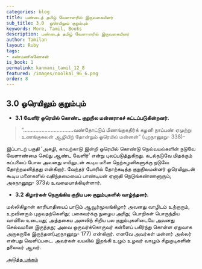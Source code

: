 ```yaml
---
categories: blog
title: பண்டைத் தமிழ் வேளாளரில் இருவகையினர்
sub_title: 3.0  ஓரெயிலும் குறும்பும்
keywords: More, Tamil, Books
description: பண்டைத் தமிழ் வேளாளரில் இருவகையினர்
author: Tamilan
layout: Ruby
tags:
- கண்மணிகணேசன்
is_book: 1
permalink: kanmani_tamil_12_8
featured: /images/noolkal_96_6.png
order: 8
---
```



## 3.0 ஓரெயிலும் குறும்பும்

  * **3.1 வேளிர் ஒரெயில் கொண்ட குறுநில மன்னராகச் சுட்டப்படுகின்றனர்.**

> “.................................வண்தோட்டுப் பிணங்குகதிர்க் கழனி நாப்பண் ஏமுற்று உணங்குகலன் ஆழியிற் தோன்றும் ஓரெயில் மன்னன்“ (புறநானூறு- 338)-

இப்பாடற் பகுதி ‘அகழி, காவற்காடு இன்றி ஓரெயில் கொண்டு நெல்வயல்களின் நடுவே வேளாண்மை செய்து ஆண்ட வேளிர்’ என்று புலப்படுத்துகிறது. கடல்நடுவே மிதக்கும் கப்பலைப் போல அவனது எயிலுடன் கூடிய மனை நெற்கழனிகளுக்கு நடுவே தோற்றமளித்தது என்கிறார். வேந்தர் போரில் தோற்கடித்த குறுநிலமன்னர் ஓரெயிலுடன் கூடிய மனைகளில் வதிந்தமையைப் பாண்டியன் ஏனாதி நெடுங்கண்ணனாரும், அகநானூறு- 373ல் உவமையாக்கியுள்ளார்.

  * **3.2 கிழார்கள் நெருங்கிய குறிய பல குறும்புகளில் வாழ்ந்தனர்.**

மல்லிகிழான் காரியாதியைப் பாடும் ஆவூர்மூலங்கிழார் அவனது வாழிடம் உற்றாரும், உறவினரும் புகுவதற்கெளிது; பகைவர்க்கு நுழைய அரிது; பொறிகள் பொருந்திய வாயிலை உடையது; அத்தகைய அளவிற் சிறிய பல குறும்புகளிடையே அவனது செல்வமனை இருந்தது; அவை ஒருவர்க்கொருவர் கள்ளைப் பகிர்ந்து கொள்ள ஏதுவாக அருகருகே இருந்தன(புறநானூறு- 177) என்கிறார். எனவே அவர்கள் மன்னர் அல்லர் என்பது வெளிப்படை. அவர்கள் வயலில் இறங்கி உழும் உழவர் வாழும் சிறுகுடிகளின் தலைவர் ஆவர்.

[அடுத்த பக்கம்](kanmani_tamil_12_9)